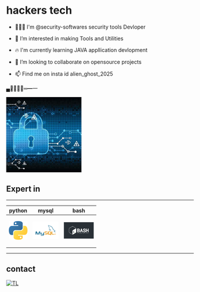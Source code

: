 # hackers tech


- 👨🏽‍💻 I'm @security-softwares security tools Devloper

- 👀 I’m interested in making Tools and Utilities

- 🔥 I'm currently learning JAVA appllication devlopment

- 🌱 I’m looking to collaborate on opensource projects 

- 📫 Find me on insta id alien_ghost_2025

▄︻̷̿┻̿═━一   <p align="justify"><img src="https://raw.githubusercontent.com/hackerstech/hackerstech/main/110929453.jpg" height="40%" width="40%"></p>
<!---
It is a ✨ special ✨ repository because its `README.md` (this file) appears on your GitHub profile.
You can click the Preview link to take a look at your changes.
--->

## Expert in
---
| python | mysql | bash | 
| -- | -- | -- |  
| <p align="center"><img src="https://raw.githubusercontent.com/hackerstech/hackerstech/main/Python-logo-notext.png.png?raw=true" height="20%" width="50"></p> | <p align="center"><img src="https://raw.githubusercontent.com/hackerstech/hackerstech/main/MySQL-Logo.png?raw=true" height="20%" width="70"></p> | <p align="center"><img src="https://raw.githubusercontent.com/hackerstech/hackerstech/main/full_colored_light.jpg?raw=true" height="30%" width="80"></p> 
---
## contact
[![TL](https://img.shields.io/badge/TELEGRAM-ID-blue?style=for-the-badge&logo=telegram)](https://t.me/+p4fAwzyvtn81ZjI1)
